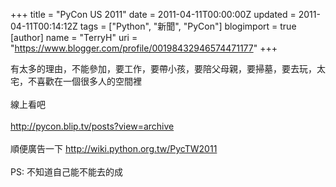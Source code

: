 +++
title = "PyCon US 2011"
date = 2011-04-11T00:00:00Z
updated = 2011-04-11T00:14:12Z
tags = ["Python", "新聞", "PyCon"]
blogimport = true 
[author]
	name = "TerryH"
	uri = "https://www.blogger.com/profile/00198432946574471177"
+++

有太多的理由，不能參加，要工作，要帶小孩，要陪父母親，要掃墓，要去玩，太宅，不喜歡在一個很多人的空間裡<br /><br />線上看吧<br /><br /><a href="http://pycon.blip.tv/posts?view=archive">http://pycon.blip.tv/posts?view=archive</a><br /><br />順便廣告一下 <a href="http://wiki.python.org.tw/PycTW2011">http://wiki.python.org.tw/PycTW2011</a><br /><br />PS: 不知道自己能不能去的成
